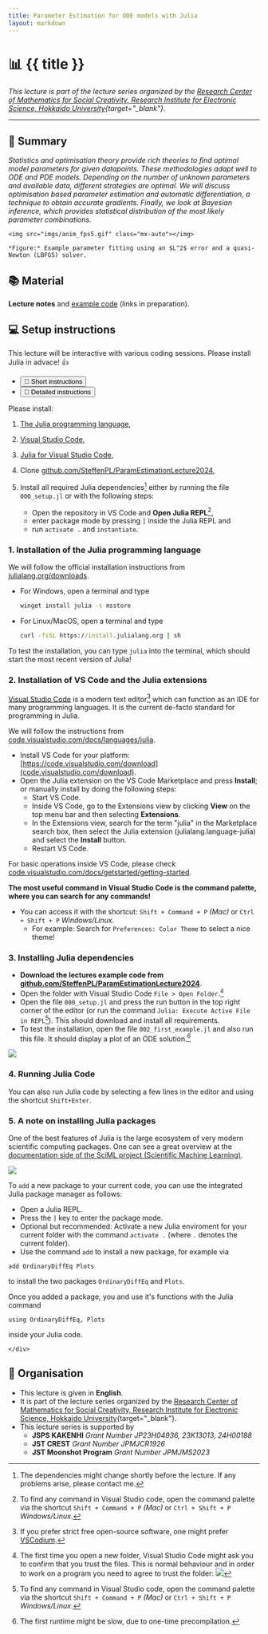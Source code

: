 ```yaml
---
title: Parameter Estimation for ODE models with Julia
layout: markdown 
---
```


# 📊 {{ title }}
<!-- <img src="https://raw.githubusercontent.com/JuliaLang/julia-logo-graphics/refs/heads/master/images/julia-logo-color.svg"/> -->


*This lecture is part of the lecture series organized by the [Research Center of Mathematics for Social Creativity, Research Institute for Electronic Science, Hokkaido University](https://mmc01.es.hokudai.ac.jp/msc/en/){target="_blank"}.*

---
## 📑 Summary

_Statistics and optimisation theory provide rich theories to find optimal model parameters for given datapoints. These methodologies adapt well to ODE and PDE models. Depending on the number of unknown parameters and available data, different strategies are optimal. We will discuss optimisation based parameter estimation and automatic differentiation, a technique to obtain accurate gradients. Finally, we look at Bayesian inference, which provides statistical distribution of the most likely parameter combinations._

<div class="drop-shadow-lg mx-auto">

    <img src="imgs/anim_fps5.gif" class="mx-auto"></img>

</div>

<div class="text-center text-sm">

    *Figure:* Example parameter fitting using an $L^2$ error and a quasi-Newton (LBFGS) solver. 

</div>

## 📚 Material 

**Lecture notes** and [example code](https://github.com/SteffenPL/ParamEstimationLecture2024) (links in preparation).

## 💻 Setup instructions 

This lecture will be interactive with various coding sessions. Please install Julia in advace! 👍

<div class="mb-4 border-b  border-gray-200 dark:border-gray-700">
    <ul class="flex flex-wrap -mb-px font-medium text-center list-none" id="default-tab" 
    data-tabs-active-classes="text-lime-600 hover:text-lime-600 dark:text-lime-500 dark:hover:text-lime-500 border-lime-600 dark:border-lime-500" data-tabs-inactive-classes="dark:border-transparent text-gray-500 hover:text-gray-600 dark:text-gray-400 border-gray-100 hover:border-gray-300 dark:border-gray-700 dark:hover:text-gray-300"
    data-tabs-toggle="#default-tab-content" role="tablist">
        <li class="me-2" role="presentation">
            <button class="inline-block p-4 border-b-2 rounded-t-lg" id="profile-tab" data-tabs-target="#profile" type="button" role="tab" aria-controls="profile" aria-selected="false">🚀 Short instructions</button>
        </li>
        <li class="me-2" role="presentation">
            <button class="inline-block p-4 border-b-2 rounded-t-lg hover:text-gray-600 hover:border-gray-300 dark:hover:text-gray-300" id="dashboard-tab" data-tabs-target="#dashboard" type="button" role="tab" aria-controls="dashboard" aria-selected="false">🐢 Detailed instructions</button>
        </li>
    </ul>
</div>
<div id="default-tab-content">
    <div class="hidden px-8 py-2 " id="profile" role="tabpanel" aria-labelledby="profile-tab">
        
Please install:
1. [The Julia programming language](https://julialang.org/downloads/), 
2. [Visual Studio Code](https://code.visualstudio.com/), 
3. [Julia for Visual Studio Code](https://www.julia-vscode.org/),
4. Clone [github.com/SteffenPL/ParamEstimationLecture2024](https://github.com/SteffenPL/ParamEstimationLecture2024),
5. Install all required Julia dependencies[^deps] either by running the file `000_setup.jl` or with the following steps:
    - Open the repository in VS Code and **Open Julia REPL**[^2],
    - enter package mode by pressing `]` inside the Julia REPL and 
    - run `activate .` and `instantiate`.

    </div>
    <div class="hidden px-8 py-2 " id="dashboard" role="tabpanel" aria-labelledby="dashboard-tab">

### 1. Installation of the Julia programming language

We will follow the official installation instructions from [julialang.org/downloads](https://julialang.org/downloads/).

- For Windows, open a terminal and type
    ```cmd
    winget install julia -s msstore
    ```

- For Linux/MacOS, open a terminal and type 
    ```cmd
    curl -fsSL https://install.julialang.org | sh
    ```

To test the installation, you can 
type `julia` into the terminal, which should start the most recent version of Julia!

### 2. Installation of VS Code and the Julia extensions

[Visual Studio Code](https://code.visualstudio.com/) is a modern text editor[^1] which can function as an IDE for many programming languages. It is the current de-facto standard for programming in Julia.

We will follow the instructions from [code.visualstudio.com/docs/languages/julia](https://code.visualstudio.com/docs/languages/julia#_getting-started).

- Install VS Code for your platform: [https://code.visualstudio.com/download](code.visualstudio.com/download).
- Open the Julia extension on the VS Code Marketplace and press **Install**; or manually install by doing the following steps:
  - Start VS Code.
  - Inside VS Code, go to the Extensions view by clicking **View** on the top menu bar and then selecting **Extensions**.
  - In the Extensions view, search for the term "julia" in the Marketplace search box, then select the Julia extension (julialang.language-julia) and select the **Install** button.
  - Restart VS Code.

For basic operations inside VS Code, please check [code.visualstudio.com/docs/getstarted/getting-started](https://code.visualstudio.com/docs/getstarted/getting-started).

**The most useful command in Visual Studio Code is the 
command palette, where you can search for any commands!**
- You can access it with the shortcut: `Shift + Command + P` _(Mac)_ or `Ctrl + Shift + P` _Windows/Linux_.
  - For example: Search for `Preferences: Color Theme` to select a nice theme!

### 3. Installing Julia dependencies
 

- **Download the lectures example code from [github.com/SteffenPL/ParamEstimationLecture2024](https://github.com/SteffenPL/ParamEstimationLecture2024)**.
- Open the folder with Visual Studio Code `File > Open Folder`.[^trust]
- Open the file `000_setup.jl` and press the run button in the top right corner of the editor (or run the command `Julia: Execute Active File in REPL`[^2]). This should download and install all requirements.
- To test the installation, open the file `002_first_example.jl` and also run this file. It should display a plot of an ODE solution.[^slow] 

![](imgs/julia_ide.png)

### 4. Running Julia Code

You can also run Julia code by selecting a few lines in the editor and using the shortcut `Shift+Enter`.

### 5. A note on installing Julia packages

One of the best features of Julia is the large ecosystem of very modern scientific computing packages. One can see a great overview at the [documentation side of the SciML project (Scientific Machine Learning)](https://docs.sciml.ai/). 

![](imgs/docs.png)

To `add` a new package to your current code, you can use the integrated Julia package manager as follows:
- Open a Julia REPL.
- Press the `]` key to enter the package mode.
- Optional but recommended: Activate a new Julia enviroment for your current folder with the command `activate .` (where `.` denotes the current folder).
- Use the command `add` to install a new package, for example via 
```
add OrdinaryDiffEq Plots
```
to install the two packages `OrdinaryDiffEq` and `Plots`.

Once you added a package, you and use it's functions with the Julia command
```
using OrdinaryDiffEq, Plots
```
inside your Julia code.


    </div>
</div>

## 💬 Organisation

- This lecture is given in **English**.
- It is part of the lecture series organized by the [Research Center of Mathematics for Social Creativity, Research Institute for Electronic Science, Hokkaido University](https://mmc01.es.hokudai.ac.jp/msc/en/){target="_blank"}.
- This lecture series is supported by
  - **JSPS KAKENHI** _Grant Number JP23H04936, 23K13013, 24H00188_
  - **JST CREST** _Grant Number JPMJCR1926_
  - **JST Moonshot Program** _Grant Number JPMJMS2023_


[^1]: If you prefer strict free open-source software, one might prefer [VSCodium](https://vscodium.com/).
[^2]: To find any command in Visual Studio code, open the command palette via the shortcut `Shift + Command + P` _(Mac)_ or `Ctrl + Shift + P` _Windows/Linux_.
[^deps]: The dependencies might change shortly before the lecture. If any problems arise, please contact me.
[^slow]: The first runtime might be slow, due to one-time precompilation.
[^trust]: The first time you open a new folder, Visual Studio Code might ask you to confirm that you trust the files. This is normal behaviour and in order to work on a program you need to agree to trust the folder: ![](imgs/trust.png)